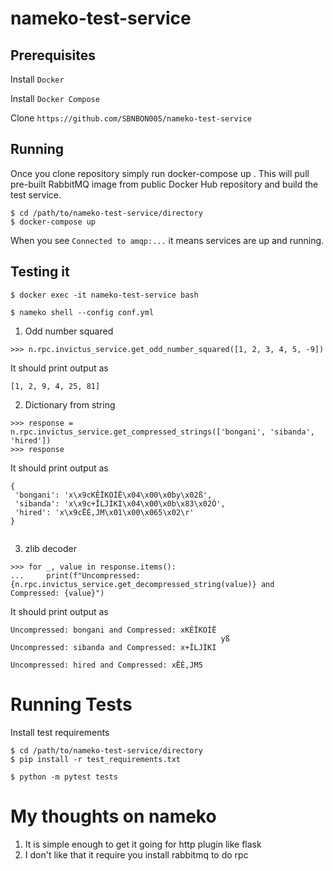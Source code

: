 # nameko-test-service

## Prerequisites

Install `Docker`

Install `Docker Compose`

Clone `https://github.com/SBNBON005/nameko-test-service`

## Running

Once you clone repository simply run docker-compose up . This will pull pre-built RabbitMQ image from public Docker Hub repository and build the test service.

```
$ cd /path/to/nameko-test-service/directory
$ docker-compose up
```

When you see `Connected to amqp:...` it means services are up and running.


## Testing it

```
$ docker exec -it nameko-test-service bash
```

```
$ nameko shell --config conf.yml
```
1) Odd number squared

```
>>> n.rpc.invictus_service.get_odd_number_squared([1, 2, 3, 4, 5, -9])

```
It should print output as

```
[1, 2, 9, 4, 25, 81]
```

2) Dictionary from string

```
>>> response = n.rpc.invictus_service.get_compressed_strings(['bongani', 'sibanda', 'hired'])
>>> response

```
It should print output as 

```
{
 'bongani': 'x\x9cKÊÏKOÌË\x04\x00\x0by\x02ß', 
 'sibanda': 'x\x9c+ÎLJÌKI\x04\x00\x0b\x83\x02Ó', 
 'hired': 'x\x9cËÈ,JM\x01\x00\x065\x02\r'
}


```

3) zlib decoder

```
>>> for _, value in response.items():
...     print(f"Uncompressed: {n.rpc.invictus_service.get_decompressed_string(value)} and Compressed: {value}")

```

It should print output as 

```
Uncompressed: bongani and Compressed: x KÊÏKOÌË
                                               yß
Uncompressed: sibanda and Compressed: x +ÎLJÌKI

Uncompressed: hired and Compressed: x ËÈ,JM5

```

# Running Tests
Install test requirements
```
$ cd /path/to/nameko-test-service/directory
$ pip install -r test_requirements.txt
```

```
$ python -m pytest tests
```

# My thoughts on nameko 
1) It is simple enough to get it going for http plugin like flask
2) I don't like that it require you install rabbitmq to do rpc